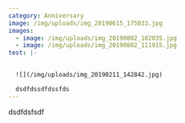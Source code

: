 ```yaml
---
category: Anniversary
image: /img/uploads/img_20190615_175033.jpg
images:
  - image: /img/uploads/img_20190802_102035.jpg
  - image: /img/uploads/img_20190802_111915.jpg
test: |-
  

  ![](/img/uploads/img_20190211_142842.jpg)

  dsdfdssdfdssfds
---
```

dsdfdsfsdf